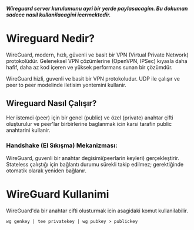 ***Wireguard server kurulumunu ayri bir yerde paylasacagim. Bu dokuman sadece nasil kullanilacagini icermektedir.***

# Wireguard Nedir?

WireGuard, modern, hızlı, güvenli ve basit bir VPN (Virtual Private Network) protokolüdür. Geleneksel VPN çözümlerine (OpenVPN, IPSec) kıyasla daha hafif, daha az kod içeren ve yüksek performans sunan bir çözümdür.

WireGuard hizli, guvenli ve basit bir VPN protokoludur. UDP ile çalışır ve peer to peer modelinde iletisim yontemini kullanir.

## Wireguard Nasıl Çalışır?

Her istemci (peer) için bir genel (public) ve özel (private) anahtar çifti oluşturulur ve peer'lar birbirlerine baglanmak icin karsi tarafin public anahtarini kullanir.

### Handshake (El Sıkışma) Mekanizması:

WireGuard, guvenli bir anahtar degisimi(peerlarin keyleri) gerçekleştirir. Stateless çalıştığı için bağlantı durumu sürekli takip edilmez; gerektiğinde otomatik olarak yeniden bağlanır.

# WireGuard Kullanimi

WireGuard'da bir anahtar cifti olusturmak icin asagidaki komut kullanilabilir.

```
wg genkey | tee privatekey | wg pubkey > publickey
```

